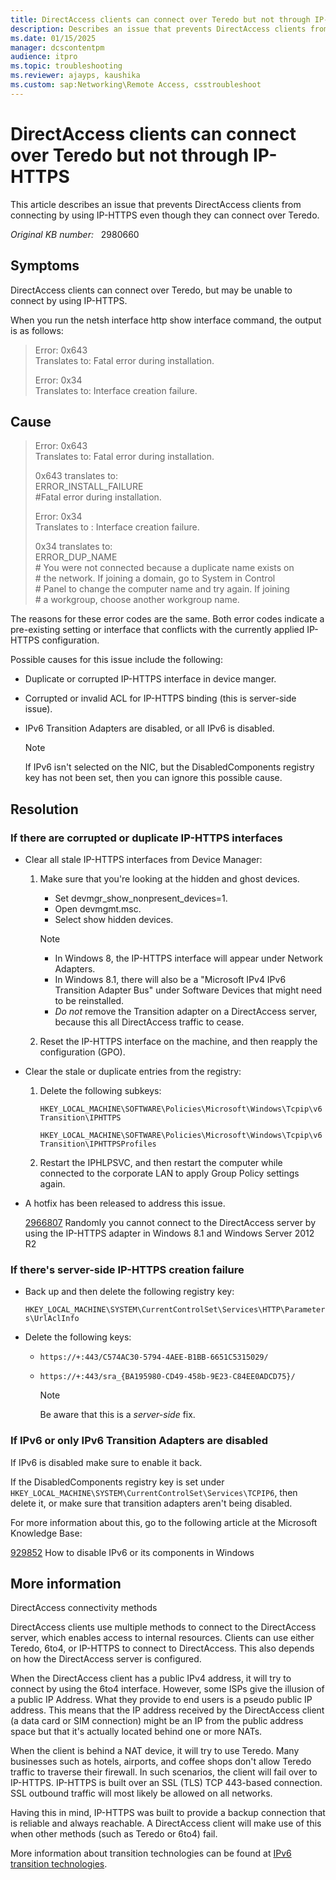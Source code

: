 ```yaml
---
title: DirectAccess clients can connect over Teredo but not through IP-HTTPS
description: Describes an issue that prevents DirectAccess clients from connecting by using IP-HTTPS even though they can connect over Teredo. A resolution is provided.
ms.date: 01/15/2025
manager: dcscontentpm
audience: itpro
ms.topic: troubleshooting
ms.reviewer: ajayps, kaushika
ms.custom: sap:Networking\Remote Access, csstroubleshoot
---
```

# DirectAccess clients can connect over Teredo but not through IP-HTTPS

This article describes an issue that prevents DirectAccess clients from connecting by using IP-HTTPS even though they can connect over Teredo.

_Original KB number:_ &nbsp; 2980660

## Symptoms

DirectAccess clients can connect over Teredo, but may be unable to connect by using IP-HTTPS.

When you run the netsh interface http show interface command, the output is as follows:

> Error: 0x643  
Translates to: Fatal error during installation.
>
> Error: 0x34  
Translates to: Interface creation failure.

## Cause

> Error: 0x643  
 Translates to: Fatal error during installation.
>
> 0x643 translates to:  
ERROR_INSTALL_FAILURE  
\#Fatal error during installation.
>
> Error: 0x34  
 Translates to : Interface creation failure.  
>
>0x34 translates to:  
ERROR_DUP_NAME  
\# You were not connected because a duplicate name exists on  
\# the network. If joining a domain, go to System in Control  
\# Panel to change the computer name and try again. If joining  
\# a workgroup, choose another workgroup name.  

The reasons for these error codes are the same. Both error codes indicate a pre-existing setting or interface that conflicts with the currently applied IP-HTTPS configuration.

Possible causes for this issue include the following:

- Duplicate or corrupted IP-HTTPS interface in device manger.
- Corrupted or invalid ACL for IP-HTTPS binding (this is server-side issue).
- IPv6 Transition Adapters are disabled, or all IPv6 is disabled.

    > [!NOTE]
    > If IPv6 isn't selected on the NIC, but the DisabledComponents registry key has not been set, then you can ignore this possible cause.

## Resolution

### If there are corrupted or duplicate IP-HTTPS interfaces

- Clear all stale IP-HTTPS interfaces from Device Manager:
  1. Make sure that you're looking at the hidden and ghost devices.
     - Set devmgr_show_nonpresent_devices=1.
     - Open devmgmt.msc.
     - Select show hidden devices.  

      > [!Note]  
      >
      > - In Windows 8, the IP-HTTPS interface will appear under Network Adapters.
      > - In Windows 8.1, there will also be a "Microsoft IPv4 IPv6 Transition Adapter Bus" under Software Devices that might need to be reinstalled.
      > - *Do not* remove the Transition adapter on a DirectAccess server, because this all DirectAccess traffic to cease.  

  2. Reset the IP-HTTPS interface on the machine, and then reapply the configuration (GPO).
- Clear the stale or duplicate entries from the registry:
  1. Delete the following subkeys:

        `HKEY_LOCAL_MACHINE\SOFTWARE\Policies\Microsoft\Windows\Tcpip\v6Transition\IPHTTPS`  
  
        `HKEY_LOCAL_MACHINE\SOFTWARE\Policies\Microsoft\Windows\Tcpip\v6Transition\IPHTTPSProfiles`  

  2. Restart the IPHLPSVC, and then restart the computer while connected to the corporate LAN to apply Group Policy settings again.
- A hotfix has been released to address this issue.  

    [2966807](https://support.microsoft.com/help/2966087) Randomly you cannot connect to the DirectAccess server by using the IP-HTTPS adapter in Windows 8.1 and Windows Server 2012 R2

### If there's server-side IP-HTTPS creation failure

- Back up and then delete the following registry key:

    `HKEY_LOCAL_MACHINE\SYSTEM\CurrentControlSet\Services\HTTP\Parameters\UrlAclInfo`  
- Delete the following keys:
  - `https://+:443/C574AC30-5794-4AEE-B1BB-6651C5315029/`  
  - `https://+:443/sra_{BA195980-CD49-458b-9E23-C84EE0ADCD75}/`  

    > [!NOTE]
    > Be aware that this is a *server-side* fix.

### If IPv6 or only IPv6 Transition Adapters are disabled

If IPv6 is disabled make sure to enable it back.

If the DisabledComponents registry key is set under `HKEY_LOCAL_MACHINE\SYSTEM\CurrentControlSet\Services\TCPIP6`, then delete it, or make sure that transition adapters aren't being disabled.

For more information about this, go to the following article at the Microsoft Knowledge Base:

[929852](https://support.microsoft.com/help/929852) How to disable IPv6 or its components in Windows

## More information

DirectAccess connectivity methods  

DirectAccess clients use multiple methods to connect to the DirectAccess server, which enables access to internal resources. Clients can use either Teredo, 6to4, or IP-HTTPS to connect to DirectAccess. This also depends on how the DirectAccess server is configured.

When the DirectAccess client has a public IPv4 address, it will try to connect by using the 6to4 interface. However, some ISPs give the illusion of a public IP Address. What they provide to end users is a pseudo public IP address. This means that the IP address received by the DirectAccess client (a data card or SIM connection) might be an IP from the public address space but that it's actually located behind one or more NATs.

When the client is behind a NAT device, it will try to use Teredo. Many businesses such as hotels, airports, and coffee shops don't allow Teredo traffic to traverse their firewall. In such scenarios, the client will fail over to IP-HTTPS. IP-HTTPS is built over an SSL (TLS) TCP 443-based connection. SSL outbound traffic will most likely be allowed on all networks.

Having this in mind, IP-HTTPS was built to provide a backup connection that is reliable and always reachable. A DirectAccess client will make use of this when other methods (such as Teredo or 6to4) fail.

More information about transition technologies can be found at [IPv6 transition technologies](/previous-versions//bb726951(v=technet.10)).
